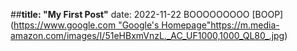 ##**title: "My First Post"**
date: 2022-11-22
BOOOOOOOOO
[BOOP]([https://www.google.com "Google's Homepage"](https://m.media-amazon.com/images/I/51eHBxmVnzL._AC_UF1000,1000_QL80_.jpg)https://m.media-amazon.com/images/I/51eHBxmVnzL._AC_UF1000,1000_QL80_.jpg)
